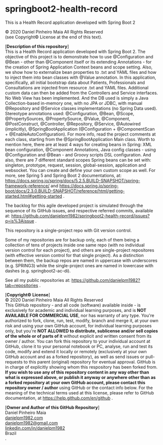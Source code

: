 # springboot2-health-record
This is a Health Record application developed with Spring Boot 2

© 2020 Daniel Pinheiro Maia All Rights Reserved<br>
(see Copyright© License at the end of this text).

[**Description of this repository**]<br>
This is a Health Record application developed with Spring Boot 2. The objective of this project is to demonstrate how to use @Configuration and @Bean - other than @Component itself or its extending Annotations - for the creation of Spring Application Context beans and scope setting. Also, we show how to externalize bean properties to .txt and YAML files and how to inject them into bean classes with @Value annotation. In this application, specifically, all initial bootstrap data about Patients, Professionals and Consultations are injected from resource .txt and YAML files. Additional custom data can then be added from the Controllers and Service interfaces. No Web View has been implemented. And the DB used is simply a Java Collection-based in-memory one, with no JPA or JDBC, with manual @Repository and @Service classes implementations (no Spring Data used). Stereotype annotations used: @Configuration, @Bean, @Scope, @PropertySources, @PropertySource, @Value, @Component, @PostConstruct, @Controller, @Repository, @Service, @Autowired (implicitly), @SpringBootApplication (@Configuration + @ComponentScan + @EnableAutoConfiguration). For more info, read the project comments at each class, starting from the @SpringBootApplication Main class. Worth to mention here, there are at least 4 ways for creating beans in Spring: XML bean configuration, @Component Annotations, Java config classes - using @Configuration and @Bean - and Groovy scripts DSL configuration. And also, there are 7 different standard scopes Spring beans can be set with: singleton, prototype, request, session, global-session, application and websocket. You can create and define your own custom scope as well. For more, see Spring 5 and Spring Boot 2 documentations, at: https://docs.spring.io/spring/docs/5.2.5.BUILD-SNAPSHOT/spring-framework-reference/ and https://docs.spring.io/spring-boot/docs/2.3.0.BUILD-SNAPSHOT/reference/html/getting-started.html#getting-started .

The backlog for this agile developed project is simulated through the sequence of its GitHub issues, and respective referred commits, available at: https://github.com/danielpm1982/springboot2-health-record/issues?q=is%3Aissue .

This repository is a single-project repo with Git version control.

Some of my repositories are for backup only, each of them being a collection of tens of projects inside one same repo (with no individual version control for each project), and others are single-project repositores (with effective version control for that single project). As a distinction between them, the backup repos are named in uppercase with underscores (e.g. SPRING3) while the single-project ones are named in lowercase with dashes (e.g. springboot2-ac-di).

See all my public repositories at:
https://github.com/danielpm1982?tab=repositories .

[**Copyright© License**]<br>
© 2020 Daniel Pinheiro Maia All Rights Reserved<br>
This GitHub repository - and all code (software) available inside - is exclusively for academic and individual learning purposes, and is **NOT AVAILABLE FOR COMMERCIAL USE**, nor has warranty of any type. You're authorized to fork, clone, run, test, modify, branch and merge it, at your own risk and using your own GitHub account, for individual learning purposes only, but you're **NOT ALLOWED to distribute, sublicense and/or sell copies of the whole or of parts of it** without explicit and written consent from its owner / author. You can fork this repository to your individual account at GitHub, clone it to your personal notebook or PC, analyse, run and test its code, modify and extend it locally or remotely (exclusively at your own GitHub account and as a forked repository), as well as send issues or pull-requests to this parent (original) repository for eventual approval. GitHub is in charge of explicitly showing whom this respository has been forked from. **If you wish to use any of this repository content in any way other than what is expressed above, or publish it anyway or anywhere other than as a forked repository at your own GitHub account, please contact this repository owner / author** using GitHub or the contact info below. For the meaning of the technical terms used at this license, please refer to GitHub documentation, at https://help.github.com/en/github .

[**Owner and Author of this GitHub Repository**]<br>
Daniel Pinheiro Maia<br>
[danielpm1982.com](http://www.danielpm1982.com)<br>
danielpm1982@gmail.com<br>
[linkedin.com/in/danielpm1982](https://www.linkedin.com/in/danielpm1982)<br>
Brazil<br>
.
